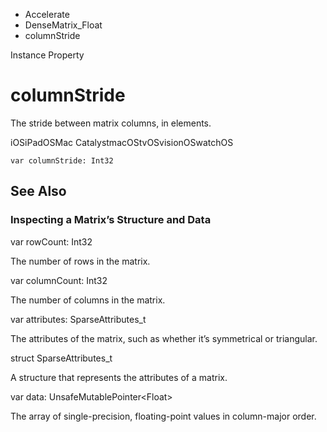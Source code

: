 

- Accelerate
- DenseMatrix_Float
-  columnStride 

Instance Property

# columnStride

The stride between matrix columns, in elements.

iOSiPadOSMac CatalystmacOStvOSvisionOSwatchOS

``` source
var columnStride: Int32
```

## See Also

### Inspecting a Matrix’s Structure and Data

var rowCount: Int32

The number of rows in the matrix.

var columnCount: Int32

The number of columns in the matrix.

var attributes: SparseAttributes_t

The attributes of the matrix, such as whether it’s symmetrical or triangular.

struct SparseAttributes_t

A structure that represents the attributes of a matrix.

var data: UnsafeMutablePointer&lt;Float>

The array of single-precision, floating-point values in column-major order.

